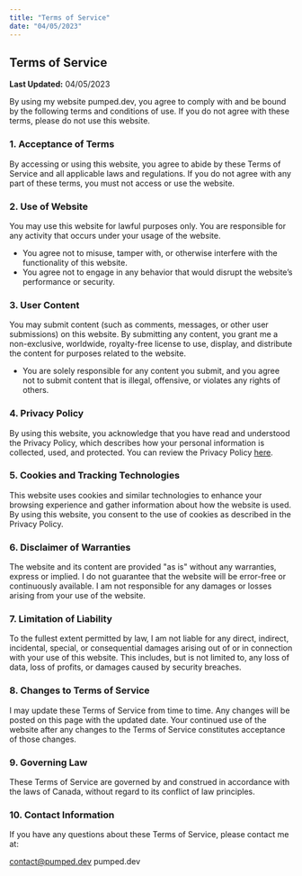 ```yaml
---
title: "Terms of Service"
date: "04/05/2023"
---
```


## Terms of Service

**Last Updated:** 04/05/2023

By using my website pumped.dev, you agree to comply with and be bound by the following terms and conditions of use. If you do not agree with these terms, please do not use this website.

### 1. Acceptance of Terms

By accessing or using this website, you agree to abide by these Terms of Service and all applicable laws and regulations. If you do not agree with any part of these terms, you must not access or use the website.

### 2. Use of Website

You may use this website for lawful purposes only. You are responsible for any activity that occurs under your usage of the website.

- You agree not to misuse, tamper with, or otherwise interfere with the functionality of this website.
- You agree not to engage in any behavior that would disrupt the website’s performance or security.

### 3. User Content

You may submit content (such as comments, messages, or other user submissions) on this website. By submitting any content, you grant me a non-exclusive, worldwide, royalty-free license to use, display, and distribute the content for purposes related to the website.

- You are solely responsible for any content you submit, and you agree not to submit content that is illegal, offensive, or violates any rights of others.

### 4. Privacy Policy

By using this website, you acknowledge that you have read and understood the Privacy Policy, which describes how your personal information is collected, used, and protected. You can review the Privacy Policy [here](privacy).

### 5. Cookies and Tracking Technologies

This website uses cookies and similar technologies to enhance your browsing experience and gather information about how the website is used. By using this website, you consent to the use of cookies as described in the Privacy Policy.

### 6. Disclaimer of Warranties

The website and its content are provided "as is" without any warranties, express or implied. I do not guarantee that the website will be error-free or continuously available. I am not responsible for any damages or losses arising from your use of the website.

### 7. Limitation of Liability

To the fullest extent permitted by law, I am not liable for any direct, indirect, incidental, special, or consequential damages arising out of or in connection with your use of this website. This includes, but is not limited to, any loss of data, loss of profits, or damages caused by security breaches.

### 8. Changes to Terms of Service

I may update these Terms of Service from time to time. Any changes will be posted on this page with the updated date. Your continued use of the website after any changes to the Terms of Service constitutes acceptance of those changes.

### 9. Governing Law

These Terms of Service are governed by and construed in accordance with the laws of Canada, without regard to its conflict of law principles.

### 10. Contact Information

If you have any questions about these Terms of Service, please contact me at:

contact@pumped.dev
pumped.dev
